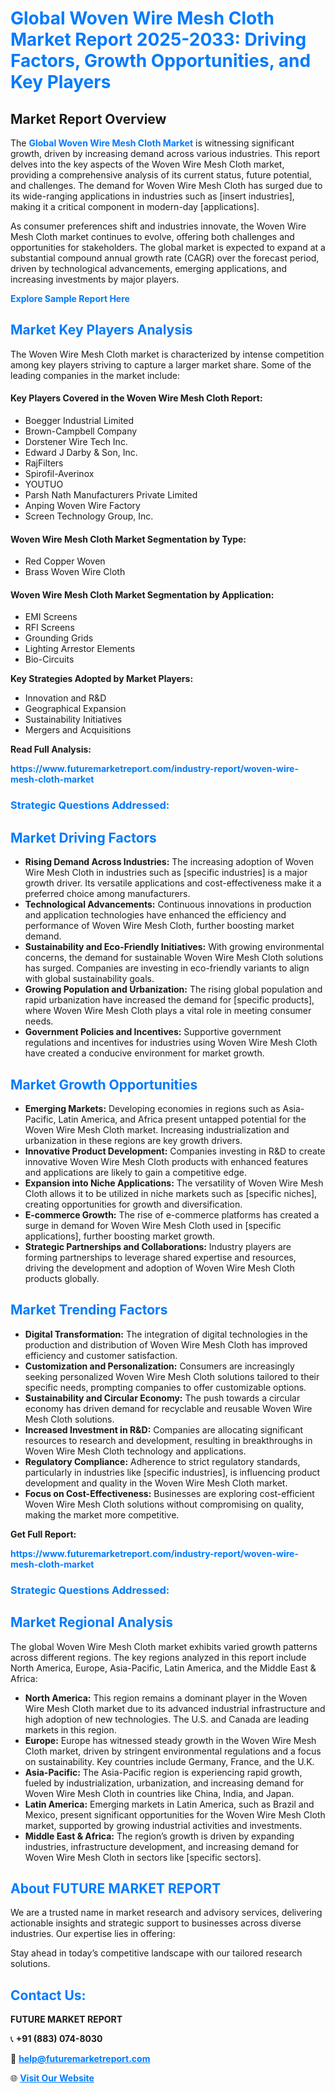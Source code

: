 <h1 style="color: #007BFF;">Global Woven Wire Mesh Cloth Market Report 2025-2033: Driving Factors, Growth Opportunities, and Key Players</h1>

<section id="overview">
<h2>Market Report Overview</h2>
<p>The <a href="https://www.futuremarketreport.com/industry-report/woven-wire-mesh-cloth-market" style="color: #007BFF; text-decoration: none;"><strong>Global Woven Wire Mesh Cloth Market</strong></a> is witnessing significant growth, driven by increasing demand across various industries. This report delves into the key aspects of the Woven Wire Mesh Cloth market, providing a comprehensive analysis of its current status, future potential, and challenges. The demand for Woven Wire Mesh Cloth has surged due to its wide-ranging applications in industries such as [insert industries], making it a critical component in modern-day [applications].</p>
<p>As consumer preferences shift and industries innovate, the Woven Wire Mesh Cloth market continues to evolve, offering both challenges and opportunities for stakeholders. The global market is expected to expand at a substantial compound annual growth rate (CAGR) over the forecast period, driven by technological advancements, emerging applications, and increasing investments by major players.</p>
</section>

<section id="overview">
<p><a href="https://www.futuremarketreport.com/request-sample/reportId=56403" style="color: #007BFF; text-decoration: none;"><strong>Explore Sample Report Here</strong></a></p>
</section>

<section id="key-players">
<h2 style="color: #007BFF;">Market Key Players Analysis</h2>
<p>The Woven Wire Mesh Cloth market is characterized by intense competition among key players striving to capture a larger market share. Some of the leading companies in the market include:</p>
<h4>Key Players Covered in the Woven Wire Mesh Cloth Report:</h4>
<ul><li>Boegger Industrial Limited</li><li>Brown-Campbell Company</li><li>Dorstener Wire Tech Inc.</li><li>Edward J Darby &amp; Son, Inc.</li><li>RajFilters</li><li>Spirofil-Averinox</li><li>YOUTUO</li><li>Parsh Nath Manufacturers Private Limited</li><li>Anping Woven Wire Factory</li><li>Screen Technology Group, Inc.</li></ul>
<h4>Woven Wire Mesh Cloth Market Segmentation by Type:</h4>
<ul><li>Red Copper Woven</li><li>Brass Woven Wire Cloth</li></ul>

<h4>Woven Wire Mesh Cloth Market Segmentation by Application:</h4>
<ul><li>EMI Screens</li><li>RFI Screens</li><li>Grounding Grids</li><li>Lighting Arrestor Elements</li><li>Bio-Circuits</li></ul>
<p><strong>Key Strategies Adopted by Market Players:</strong></p>
<ul>
<li>Innovation and R&D</li>
<li>Geographical Expansion</li>
<li>Sustainability Initiatives</li>
<li>Mergers and Acquisitions</li>
</ul>
</section>

<section>
<p><strong>Read Full Analysis: </strong></p><a href="https://www.futuremarketreport.com/industry-report/woven-wire-mesh-cloth-market" style="color: #007BFF; text-decoration: none;"><strong>https://www.futuremarketreport.com/industry-report/woven-wire-mesh-cloth-market</strong></a>
<h3 style="color: #007BFF;">Strategic Questions Addressed:</h3>
</section>

<section id="driving-factors">
<h2 style="color: #007BFF;">Market Driving Factors</h2>
<ul>
<li><strong>Rising Demand Across Industries:</strong> The increasing adoption of Woven Wire Mesh Cloth in industries such as [specific industries] is a major growth driver. Its versatile applications and cost-effectiveness make it a preferred choice among manufacturers.</li>
<li><strong>Technological Advancements:</strong> Continuous innovations in production and application technologies have enhanced the efficiency and performance of Woven Wire Mesh Cloth, further boosting market demand.</li>
<li><strong>Sustainability and Eco-Friendly Initiatives:</strong> With growing environmental concerns, the demand for sustainable Woven Wire Mesh Cloth solutions has surged. Companies are investing in eco-friendly variants to align with global sustainability goals.</li>
<li><strong>Growing Population and Urbanization:</strong> The rising global population and rapid urbanization have increased the demand for [specific products], where Woven Wire Mesh Cloth plays a vital role in meeting consumer needs.</li>
<li><strong>Government Policies and Incentives:</strong> Supportive government regulations and incentives for industries using Woven Wire Mesh Cloth have created a conducive environment for market growth.</li>
</ul>
</section>

<section id="growth-opportunities">
<h2 style="color: #007BFF;">Market Growth Opportunities</h2>
<ul>
<li><strong>Emerging Markets:</strong> Developing economies in regions such as Asia-Pacific, Latin America, and Africa present untapped potential for the Woven Wire Mesh Cloth market. Increasing industrialization and urbanization in these regions are key growth drivers.</li>
<li><strong>Innovative Product Development:</strong> Companies investing in R&D to create innovative Woven Wire Mesh Cloth products with enhanced features and applications are likely to gain a competitive edge.</li>
<li><strong>Expansion into Niche Applications:</strong> The versatility of Woven Wire Mesh Cloth allows it to be utilized in niche markets such as [specific niches], creating opportunities for growth and diversification.</li>
<li><strong>E-commerce Growth:</strong> The rise of e-commerce platforms has created a surge in demand for Woven Wire Mesh Cloth used in [specific applications], further boosting market growth.</li>
<li><strong>Strategic Partnerships and Collaborations:</strong> Industry players are forming partnerships to leverage shared expertise and resources, driving the development and adoption of Woven Wire Mesh Cloth products globally.</li>
</ul>
</section>

<section id="trending-factors">
<h2 style="color: #007BFF;">Market Trending Factors</h2>
<ul>
<li><strong>Digital Transformation:</strong> The integration of digital technologies in the production and distribution of Woven Wire Mesh Cloth has improved efficiency and customer satisfaction.</li>
<li><strong>Customization and Personalization:</strong> Consumers are increasingly seeking personalized Woven Wire Mesh Cloth solutions tailored to their specific needs, prompting companies to offer customizable options.</li>
<li><strong>Sustainability and Circular Economy:</strong> The push towards a circular economy has driven demand for recyclable and reusable Woven Wire Mesh Cloth solutions.</li>
<li><strong>Increased Investment in R&D:</strong> Companies are allocating significant resources to research and development, resulting in breakthroughs in Woven Wire Mesh Cloth technology and applications.</li>
<li><strong>Regulatory Compliance:</strong> Adherence to strict regulatory standards, particularly in industries like [specific industries], is influencing product development and quality in the Woven Wire Mesh Cloth market.</li>
<li><strong>Focus on Cost-Effectiveness:</strong> Businesses are exploring cost-efficient Woven Wire Mesh Cloth solutions without compromising on quality, making the market more competitive.</li>
</ul>
</section>

<section>
<p><strong>Get Full Report: </strong></p><a href="https://www.futuremarketreport.com/industry-report/woven-wire-mesh-cloth-market" style="color: #007BFF; text-decoration: none;"><strong>https://www.futuremarketreport.com/industry-report/woven-wire-mesh-cloth-market</strong></a>
<h3 style="color: #007BFF;">Strategic Questions Addressed:</h3>
</section>


<section id="regional-analysis">
<h2 style="color: #007BFF;">Market Regional Analysis</h2>
<p>The global Woven Wire Mesh Cloth market exhibits varied growth patterns across different regions. The key regions analyzed in this report include North America, Europe, Asia-Pacific, Latin America, and the Middle East & Africa:</p>
<ul>
<li><strong>North America:</strong> This region remains a dominant player in the Woven Wire Mesh Cloth market due to its advanced industrial infrastructure and high adoption of new technologies. The U.S. and Canada are leading markets in this region.</li>
<li><strong>Europe:</strong> Europe has witnessed steady growth in the Woven Wire Mesh Cloth market, driven by stringent environmental regulations and a focus on sustainability. Key countries include Germany, France, and the U.K.</li>
<li><strong>Asia-Pacific:</strong> The Asia-Pacific region is experiencing rapid growth, fueled by industrialization, urbanization, and increasing demand for Woven Wire Mesh Cloth in countries like China, India, and Japan.</li>
<li><strong>Latin America:</strong> Emerging markets in Latin America, such as Brazil and Mexico, present significant opportunities for the Woven Wire Mesh Cloth market, supported by growing industrial activities and investments.</li>
<li><strong>Middle East & Africa:</strong> The region’s growth is driven by expanding industries, infrastructure development, and increasing demand for Woven Wire Mesh Cloth in sectors like [specific sectors].</li>
</ul>
</section>

<footer>
<h2 style="color: #007BFF;">About FUTURE MARKET REPORT</h2>
<p>We are a trusted name in market research and advisory services, delivering actionable insights and strategic support to businesses across diverse industries. Our expertise lies in offering:</p>

<p>Stay ahead in today’s competitive landscape with our tailored research solutions.</p>

<h2 style="color: #007BFF;">Contact Us:</h2>
<p><strong>FUTURE MARKET REPORT</strong></p>
<p>📞 <strong>+91 (883) 074-8030</strong></p>
<p>📧 <strong><a href="mailto:help@futuremarketreport.com" style="color: #007BFF;">help@futuremarketreport.com</a></strong></p>
<p>🌐 <strong><a href="https://www.futuremarketreport.com/" style="color: #007BFF;">Visit Our Website</a></strong></p>
</footer>